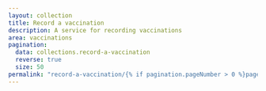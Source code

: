 ```yaml
---
layout: collection
title: Record a vaccination
description: A service for recording vaccinations
area: vaccinations
pagination:
  data: collections.record-a-vaccination
  reverse: true
  size: 50
permalink: "record-a-vaccination/{% if pagination.pageNumber > 0 %}page/{{ pagination.pageNumber + 1 }}{% endif %}/"
---
```

